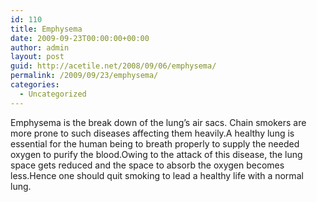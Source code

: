 ```yaml
---
id: 110
title: Emphysema
date: 2009-09-23T00:00:00+00:00
author: admin
layout: post
guid: http://acetile.net/2008/09/06/emphysema/
permalink: /2009/09/23/emphysema/
categories:
  - Uncategorized
---
```

Emphysema is the break down of the lung&#8217;s air sacs. Chain smokers are more prone to such diseases affecting them heavily.A healthy lung is essential for the human being to breath properly to supply the needed oxygen to purify the blood.Owing to the attack of this disease, the lung space gets reduced and the space to absorb the oxygen becomes less.Hence one should quit smoking to lead a healthy life with a normal lung.
